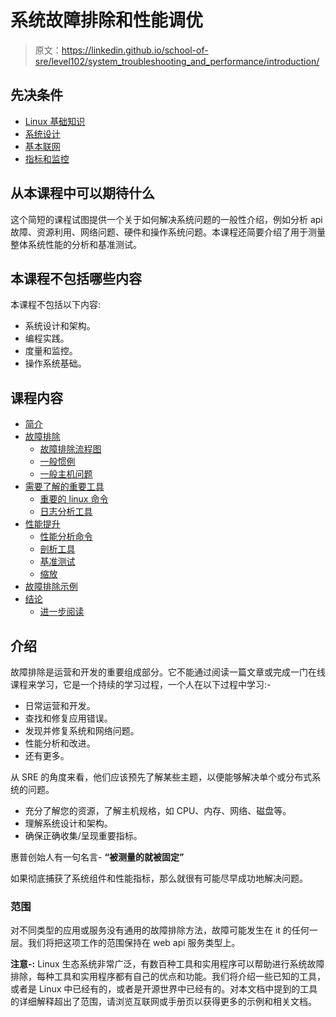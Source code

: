 # 系统故障排除和性能调优

> 原文：<https://linkedin.github.io/school-of-sre/level102/system_troubleshooting_and_performance/introduction/>

## 先决条件

*   [Linux 基础知识](https://linkedin.github.io/school-of-sre/level101/linux_basics/intro/)
*   [系统设计](https://linkedin.github.io/school-of-sre/level101/systems_design/intro/)
*   [基本联网](https://linkedin.github.io/school-of-sre/level101/linux_networking/intro/)
*   [指标和监控](https://linkedin.github.io/school-of-sre/level101/metrics_and_monitoring/introduction/)

## 从本课程中可以期待什么

这个简短的课程试图提供一个关于如何解决系统问题的一般性介绍，例如分析 api 故障、资源利用、网络问题、硬件和操作系统问题。本课程还简要介绍了用于测量整体系统性能的分析和基准测试。

## 本课程不包括哪些内容

本课程不包括以下内容:

*   系统设计和架构。
*   编程实践。
*   度量和监控。
*   操作系统基础。

## 课程内容

*   [简介](https://linkedin.github.io/school-of-sre/level102/system_troubleshooting_and_performance/introduction)
*   [故障排除](https://linkedin.github.io/school-of-sre/level102/system_troubleshooting_and_performance/troubleshooting)
    *   [故障排除流程图](https://linkedin.github.io/school-of-sre/level102/system_troubleshooting_and_performance/troubleshooting/#troubleshooting-flowchart)
    *   [一般惯例](https://linkedin.github.io/school-of-sre/level102/system_troubleshooting_and_performance/troubleshooting/#general-practices)
    *   [一般主机问题](https://linkedin.github.io/school-of-sre/level102/system_troubleshooting_and_performance/troubleshooting/#general-host-issues)
*   [需要了解的重要工具](https://linkedin.github.io/school-of-sre/level102/system_troubleshooting_and_performance/important-tools)
    *   [重要的 linux 命令](https://linkedin.github.io/school-of-sre/level102/system_troubleshooting_and_performance/important-tools/#important-linux-commands)
    *   [日志分析工具](https://linkedin.github.io/school-of-sre/level102/system_troubleshooting_and_performance/important-tools/#log-analysis-tools)
*   [性能提升](https://linkedin.github.io/school-of-sre/level102/system_troubleshooting_and_performance/performance-improvements)
    *   [性能分析命令](https://linkedin.github.io/school-of-sre/level102/system_troubleshooting_and_performance/performance-improvements/#performance-analysis-commands)
    *   [剖析工具](https://linkedin.github.io/school-of-sre/level102/system_troubleshooting_and_performance/performance-improvements/#profiling-tools)
    *   [基准测试](https://linkedin.github.io/school-of-sre/level102/system_troubleshooting_and_performance/performance-improvements/#benchmarking)
    *   [缩放](https://linkedin.github.io/school-of-sre/level102/system_troubleshooting_and_performance/performance-improvements/#scaling)
*   [故障排除示例](https://linkedin.github.io/school-of-sre/level102/system_troubleshooting_and_performance/troubleshooting-example)
*   [结论](https://linkedin.github.io/school-of-sre/level102/system_troubleshooting_and_performance/conclusion)
    *   [进一步阅读](https://linkedin.github.io/school-of-sre/level102/system_troubleshooting_and_performance/conclusion/#further-readings)

## 介绍

故障排除是运营和开发的重要组成部分。它不能通过阅读一篇文章或完成一门在线课程来学习，它是一个持续的学习过程，一个人在以下过程中学习:-

*   日常运营和开发。
*   查找和修复应用错误。
*   发现并修复系统和网络问题。
*   性能分析和改进。
*   还有更多。

从 SRE 的角度来看，他们应该预先了解某些主题，以便能够解决单个或分布式系统的问题。

*   充分了解您的资源，了解主机规格，如 CPU、内存、网络、磁盘等。
*   理解系统设计和架构。
*   确保正确收集/呈现重要指标。

惠普创始人有一句名言- **“被测量的就被固定”**

如果彻底捕获了系统组件和性能指标，那么就很有可能尽早成功地解决问题。

### 范围

对不同类型的应用或服务没有通用的故障排除方法，故障可能发生在 it 的任何一层。我们将把这项工作的范围保持在 web api 服务类型上。

**注意-:** Linux 生态系统非常广泛，有数百种工具和实用程序可以帮助进行系统故障排除，每种工具和实用程序都有自己的优点和功能。我们将介绍一些已知的工具，或者是 Linux 中已经有的，或者是开源世界中已经有的。对本文档中提到的工具的详细解释超出了范围，请浏览互联网或手册页以获得更多的示例和相关文档。